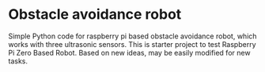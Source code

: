 # Obstacle avoidance robot
Simple Python code for raspberry pi based obstacle avoidance robot, which works with three ultrasonic sensors.
This is starter project to test Raspberry Pi Zero Based Robot. Based on new ideas, may be easily modified for new tasks.
